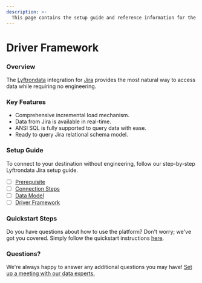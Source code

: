 ```yaml
---
description: >-
  This page contains the setup guide and reference information for the Jira source connector.
---
```


# Driver Framework

### Overview

The [Lyftrondata](https://www.lyftrondata.com/) integration for [Jira](https://www.lyftrondata.com/integration/business-analytics/jira/) provides the most natural way to access data while requiring no engineering.

### Key Features

* Comprehensive incremental load mechanism.
* Data from Jira is available in real-time.&#x20;
* ANSI SQL is fully supported to query data with ease.
* Ready to query Jira relational schema model.

### Setup Guide

To connect to your destination without engineering, follow our step-by-step Lyftrondata Jira setup guide.

* [ ] [Prerequisite](../prerequisite.md)
* [ ] [Connection Steps](../connection-steps.md)
* [ ] [Data Model](../data-model/erd.md)
* [ ] [Driver Framework](../driver-framework/)

### Quickstart Steps

Do you have questions about how to use the platform? Don't worry; we've got you covered. Simply follow the quickstart instructions [here](../driver-framework/README.md).

### Questions? <a href="#questions" id="questions"></a>

We're always happy to answer any additional questions you may have! [Set up a meeting with our data experts.](https://www.lyftrondata.com/book-a-meeting/)


